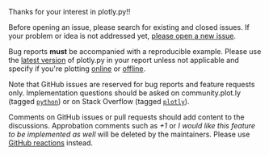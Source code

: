 Thanks for your interest in plotly.py!!

Before opening an issue, please search for existing and closed issues. If your problem or idea is not addressed yet, [please open a new issue](https://github.com/plotly/plotly.py/issues/new).

Bug reports **must** be accompanied with a reproducible example. Please use the [latest version](https://github.com/plotly/plotly.py/blob/master/CHANGELOG.md) of plotly.py in your report unless not applicable and specify if you're plotting [online](https://plot.ly/python/getting-started/#initialization-for-online-plotting) or [offline](https://plot.ly/python/getting-started/#initialization-for-offline-plotting).

Note that GitHub issues are reserved for bug reports and feature requests only. Implementation questions should be asked on community.plot.ly (tagged [`python`](https://community.plot.ly/c/api/python)) or on Stack Overflow (tagged [`plotly`](https://stackoverflow.com/questions/tagged/plotly)).

Comments on GitHub issues or pull requests should add content to the discussions. Approbation comments such as *+1* or *I would like this feature to be implemented as well* will be deleted by the maintainers. Please use [GitHub reactions](https://github.com/blog/2119-add-reactions-to-pull-requests-issues-and-comments) instead.
